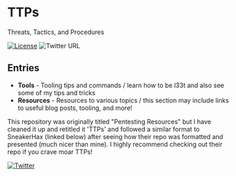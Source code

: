 # TTPs

Threats, Tactics, and Procedures

[![License](https://img.shields.io/badge/license-GPL3-lightgrey.svg)](https://www.gnu.org/licenses/gpl-3.0.en.html) ![Twitter URL](https://img.shields.io/twitter/url?label=FreeZeroDays&style=social&url=https%3A%2F%2Ftwitter.com%2Ffreezerodays)

## Entries

* **Tools** - Tooling tips and commands / learn how to be l33t and also see some of my tips and tricks
* **Resources** - Resources to various topics / this section may include links to useful blog posts, tooling, and more!

This repository was originally titled "Pentesting Resources" but I have cleaned it up and retitled it 'TTPs' and followed a similar format to SneakerHax (linked below) after seeing how their repo was formatted and presented (much nicer than mine). I highly recommend checking out their repo if you crave moar TTPs!

[![Twitter](https://img.shields.io/badge/twitter-sneakerhax-38A1F3?logo=twitter)](https://twitter.com/sneakerhax)
